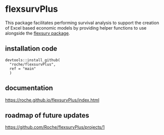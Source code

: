 # flexsurvPlus

This package facilitates performing survival analysis to support the creation of Excel based economic models by providing helper functions to use alongside the [flexsurv package](https://cran.r-project.org/web/packages/flexsurv/).

## installation code
```
devtools::install_github(
  "roche/flexsurvPlus",
  ref = "main"
  )
```

## documentation

https://roche.github.io/flexsurvPlus/index.html

## roadmap of future updates

https://github.com/Roche/flexsurvPlus/projects/1
